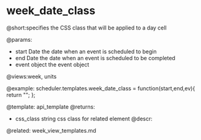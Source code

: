 week_date_class
=============
@short:specifies the CSS class that will be applied to a day cell
	

@params:
- start	Date	the date when an event is scheduled to begin   
- end	Date	the date when an event is scheduled to be completed
- event	object	the event object

@views:week, units

@example:
scheduler.templates.week_date_class = function(start,end,ev){
	return "";
};

@template:	api_template
@returns:
- css_class    string     css class for related element
@descr:

@related:
	week_view_templates.md

